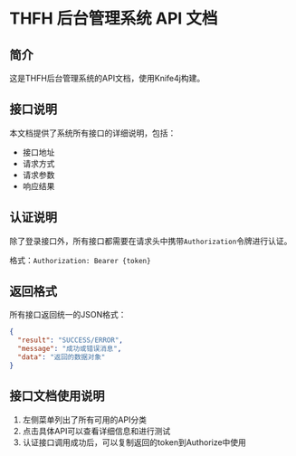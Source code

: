 # THFH 后台管理系统 API 文档

## 简介

这是THFH后台管理系统的API文档，使用Knife4j构建。

## 接口说明

本文档提供了系统所有接口的详细说明，包括：

- 接口地址
- 请求方式
- 请求参数
- 响应结果

## 认证说明

除了登录接口外，所有接口都需要在请求头中携带`Authorization`令牌进行认证。

格式：`Authorization: Bearer {token}`

## 返回格式

所有接口返回统一的JSON格式：

```json
{
  "result": "SUCCESS/ERROR",
  "message": "成功或错误消息",
  "data": "返回的数据对象"
}
```

## 接口文档使用说明

1. 左侧菜单列出了所有可用的API分类
2. 点击具体API可以查看详细信息和进行测试
3. 认证接口调用成功后，可以复制返回的token到Authorize中使用 